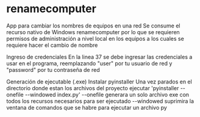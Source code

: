 # renamecomputer
App para cambiar los nombres de equipos en una red
Se consume el recurso nativo de Windows renamecomputer por lo que se requieren permisos de administración a nivel local en los equipos a los cuales se requiere hacer el cambio de nombre

Ingreso de credenciales
En la linea 37 se debe ingresar las credenciales a usar en el programa, reemplazando "user" por tu usuario de red y "password" por tu contraseña de red

Generación de ejecutable (.exe)
Instalar pyinstaller
Una vez parados en el directorio donde estan los archivos del proyecto ejecutar 'pyinstaller --onefile --windowed index.py'
  --onefile generara un solo archivo exe con todos los recursos necesarios para ser ejecutado
  --windowed suprimira la ventana de comandos que se habre para ejecutar un archivo py
